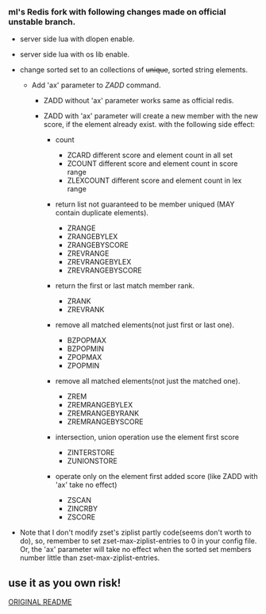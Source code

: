 ### ml's Redis fork with following changes made on official unstable branch.

* server side lua with dlopen enable.

* server side lua with os lib enable.

* change sorted set to an collections of ~~unique~~, sorted string elements.

  - Add 'ax' parameter to *ZADD* command.

    + ZADD without 'ax' parameter works same as official redis.

    + ZADD with 'ax' parameter will create a new member with the new score,
      if the element already exist. with the following side effect:

      * count

        - ZCARD     different score and element count in all set
        - ZCOUNT    different score and element count in score range
        - ZLEXCOUNT different score and element count in lex range

      * return list not guaranteed to be member uniqued
        (MAY contain duplicate elements).

        - ZRANGE
        - ZRANGEBYLEX
        - ZRANGEBYSCORE
        - ZREVRANGE
        - ZREVRANGEBYLEX
        - ZREVRANGEBYSCORE

      * return the first or last match member rank.

        - ZRANK
        - ZREVRANK

      * remove all matched elements(not just first or last one).

        - BZPOPMAX
        - BZPOPMIN
        - ZPOPMAX
        - ZPOPMIN

      * remove all matched elements(not just the matched one).

        - ZREM
        - ZREMRANGEBYLEX
        - ZREMRANGEBYRANK
        - ZREMRANGEBYSCORE

      * intersection, union operation use the element first score

        - ZINTERSTORE
        - ZUNIONSTORE

      * operate only on the element first added score
        (like ZADD with 'ax' take no effect)

        - ZSCAN
        - ZINCRBY
        - ZSCORE

* Note that I don't modify zset's ziplist partly code(seems don't worth to do), so,
  remember to set zset-max-ziplist-entries to 0 in your config file. Or, the 'ax'
  parameter will take no effect when the sorted set members number little than
  zset-max-ziplist-entries.

## use it as you own risk!

[ORIGINAL README](README-ORI.md)
